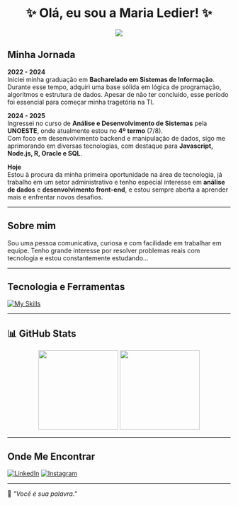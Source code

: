<h1 align="center" font-size=20px>✨ Olá, eu sou a Maria Ledier! ✨</h1>

<div align="center">
  <img src="https://readme-typing-svg.herokuapp.com?color=FFD700&lines=Desenvolvedora+em+formação;Apaixonada+por+Design;Buscando+novos+desafios!" />
</div>


<h2>Minha Jornada</h2>

**2022 - 2024**  
Iniciei minha graduação em **Bacharelado em Sistemas de Informação**. Durante esse tempo, adquiri uma base sólida em lógica de programação, algoritmos e estrutura de dados. Apesar de não ter concluído, esse período foi essencial para começar minha tragetória na TI.

**2024 - 2025**  
Ingressei no curso de **Análise e Desenvolvimento de Sistemas** pela **UNOESTE**, onde atualmente estou no **4º termo** (7/8).  
Com foco em desenvolvimento backend e manipulação de dados, sigo me aprimorando em diversas tecnologias, com destaque para **Javascript, Node.js, R, Oracle e SQL**.

**Hoje**  
Estou à procura da minha primeira oportunidade na área de tecnologia, já trabalho em um setor administrativo e tenho especial interesse em **análise de dados** e **desenvolvimento front-end**, e estou sempre aberta a aprender mais e enfrentar novos desafios.

---

<h2>Sobre mim</h2>

Sou uma pessoa comunicativa, curiosa e com facilidade em trabalhar em equipe. Tenho grande interesse por resolver problemas reais com tecnologia e estou constantemente estudando...

---

<h2>Tecnologia e Ferramentas</h2>

[![My Skills](https://skillicons.dev/icons?perline=12&i=js,cpp,mysql,html,css)](https://skillicons.dev)

---

## 📊 GitHub Stats

<div align="center">
  <img height="180em" src="https://github-readme-stats.vercel.app/api?username=MariaLedier&show_icons=true&theme=dark&count_private=true"/>
  <img height="180em" src="https://github-readme-stats.vercel.app/api/top-langs/?username=MariaLedier&layout=compact&theme=dark"/>
</div>

---

## Onde Me Encontrar

[![LinkedIn](https://img.shields.io/badge/LinkedIn-0077B5?style=for-the-badge&logo=linkedin&logoColor=white)](https://www.linkedin.com/in/maria-clara-ledier-050522264/)
[![Instagram](https://img.shields.io/badge/Instagram-%23E4405F.svg?style=for-the-badge&logo=Instagram&logoColor=white)](https://www.instagram.com/maria_ledier/)

---

📌 *"Você é sua palavra."*
